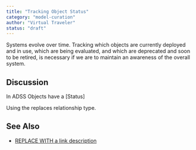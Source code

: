 ```yaml
---
title: "Tracking Object Status"
category: "model-curation"
author: "Virtual Traveler"
status: "draft"
---
```

Systems evolve over time. Tracking which objects are currently deployed and in use, which are being evaluated, and which are deprecated and soon to be retired, is necessary if we are to maintain an awareness of the overall system. 

## Discussion 

In ADSS Objects have a [Status]

Using the replaces relationship type. 

## See Also

* [REPLACE WITH a link description](http://www.google.com) 
